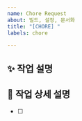 ```yaml
---
name: Chore Request
about: 빌드, 설정, 문서화
title: "[CHORE] "
labels: chore

---
```


## ✨ 작업 설명


## 📌 작업 상세 설명
- [ ] 

